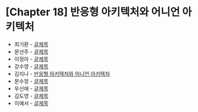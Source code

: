 # [Chapter 18] 반응형 아키텍처와 어니언 아키텍처

- 최기환 - [글제목](링크)
- 문선주 - [글제목](링크)
- 이정아 - [글제목](링크)
- 강수영 - [글제목](링크)
- 김지나 - [반응형 아키텍처와 어니언 아키텍처](https://zzinao.notion.site/chap-18-807e6b58f52941b8908fd87910f404f5?pvs=4)
- 문수정 - [글제목](링크)
- 우신애 - [글제목](링크)
- 김도영 - [글제목](링크)
- 이예서 - [글제목](링크)
